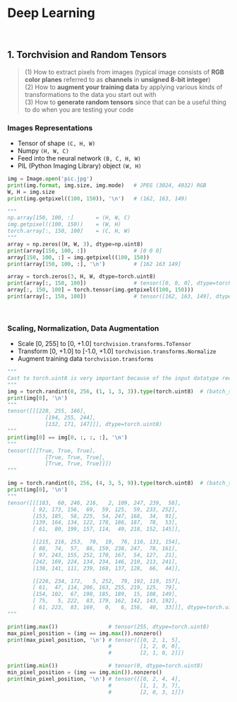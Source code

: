 # Deep Learning

<br />

## 1. Torchvision and Random Tensors
> (1) How to extract pixels from images (typical image consists of **RGB color planes** referred to as **channels** in **unsigned 8-bit integer**)  
  (2) How to **augment your training data** by applying various kinds of transformations to the data you start out with  
  (3) How to **generate random tensors** since that can be a useful thing to do when you are testing your code

### Images Representations
* Tensor of shape ```(C, H, W)```
* Numpy ```(H, W, C)```
* Feed into the neural network ```(B, C, H, W)```
* PIL (Python Imaging Library) object ```(W, H)```

```Python
img = Image.open('pic.jpg')
print(img.format, img.size, img.mode)   # JPEG (3024, 4032) RGB
W, H = img.size
print(img.getpixel((100, 150)), '\n')   # (162, 163, 149)

"""
np.array[150, 100, :]       = (H, W, C)
img.getpixel((100, 150))    = (W, H)
torch.array[:, 150, 100]    = (C, H, W)
"""
array = np.zeros((H, W, 3), dtype=np.uint8)
print(array[150, 100, :])               # [0 0 0]
array[150, 100, :] = img.getpixel((100, 150))
print(array[150, 100, :], '\n')         # [162 163 149]

array = torch.zeros(3, H, W, dtype=torch.uint8)
print(array[:, 150, 100])               # tensor([0, 0, 0], dtype=torch.uint8)
array[:, 150, 100] = torch.tensor(img.getpixel((100, 150)))
print(array[:, 150, 100])               # tensor([162, 163, 149], dtype=torch.uint8)
```

<br />

### Scaling, Normalization, Data Augmentation
* Scale [0, 255] to [0, +1.0] ```torchvision.transforms.ToTensor```
* Transform [0, +1.0] to [-1.0, +1.0] ```torchvision.transforms.Normalize```
* Augment training data ```torchvision.transforms```

```Python
"""
Cast to torch.uint8 is very important because of the input datatype requirements of image-facing PyTorch functions
"""
img = torch.randint(0, 256, (1, 1, 3, 3)).type(torch.uint8)  # (batch_size, C, H, W) = (1, 1, 3, 3)
print(img[0], '\n')
"""
tensor([[[228, 255, 166],
            [194, 255, 244],
            [132, 171, 147]]], dtype=torch.uint8)
"""
print(img[0] == img[0, :, :, :], '\n')
"""
tensor([[[True, True, True],
            [True, True, True],
            [True, True, True]]]) 
"""

img = torch.randint(0, 256, (4, 3, 5, 9)).type(torch.uint8)  # (batch_size, C, H, W) = (4, 3, 5, 9)
print(img[0], '\n')
"""
tensor([[[183,  60, 246, 216,   2, 109, 247, 239,  58],
        [ 92, 173, 156,  69,  59, 125,  59, 233, 252],
        [153, 185,  58, 225,  54, 247, 168,  34,  91],
        [139, 164, 134, 122, 178, 186, 187,  78,  53],
        [ 61,  80, 199, 157, 114,  49, 218, 152, 145]],

        [[215, 216, 253,  70,  10,  76, 116, 131, 154],
        [ 88,  74,  57,  86, 159, 238, 247,  78, 161],
        [ 97, 243, 155, 252, 170, 167,  54, 127,  21],
        [242, 169, 224, 134, 234, 146, 210, 213, 241],
        [138, 141, 111, 239, 168, 137, 128,  66,  44]],

        [[226, 234, 172,   5, 252,  79, 192, 119, 157],
        [ 61,  47, 114, 206, 163, 255, 219, 125,  79],
        [154, 102,  67, 198, 185, 189,  15, 108, 149],
        [ 75,   5, 222,  83, 179, 162, 142, 143, 192],
        [ 61, 223,  83, 169,   0,   6, 156,  40,  33]]], dtype=torch.uint8) 
"""

print(img.max())                # tensor(255, dtype=torch.uint8)
max_pixel_position = (img == img.max()).nonzero()
print(max_pixel_position, '\n') # tensor([[0, 2, 1, 5],
                                #         [1, 2, 0, 0],
                                #         [2, 1, 0, 2]])

print(img.min())                # tensor(0, dtype=torch.uint8)
min_pixel_position = (img == img.min()).nonzero()
print(min_pixel_position, '\n') # tensor([[0, 2, 4, 4],
                                #         [1, 1, 3, 7],
                                #         [2, 0, 3, 1]])
```